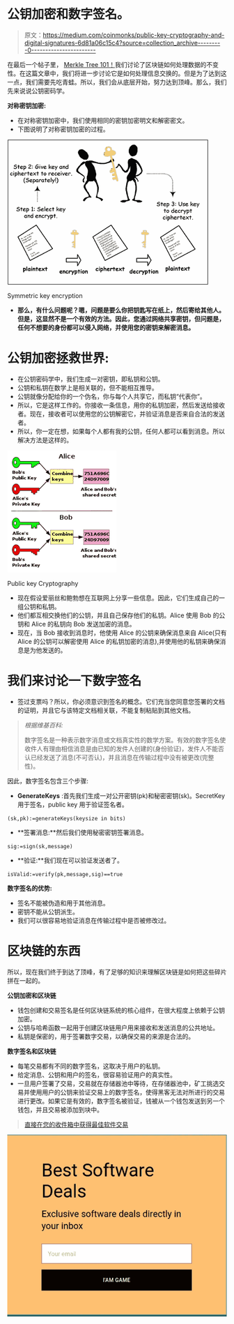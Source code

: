 # 公钥加密和数字签名。

> 原文：<https://medium.com/coinmonks/public-key-cryptography-and-digital-signatures-6d81a06c15c4?source=collection_archive---------0----------------------->

在最后一个帖子里， [Merkle Tree 101！](/@srivastava.arpan2411/merkle-tree-101-a3ca025dc318)我们讨论了区块链如何处理数据的不变性。在这篇文章中，我们将进一步讨论它是如何处理信息交换的。但是为了达到这一点，我们需要先吃青蛙。所以，我们会从底层开始，努力达到顶峰。那么，我们先来说说公钥密码学。

**对称密钥加密:**

*   在对称密钥加密中，我们使用相同的密钥加密明文和解密密文。
*   下图说明了对称密钥加密的过程。

![](img/f0e06f33aa84ba4ed42fe173333a083e.png)

Symmetric key encryption

*   **那么，有什么问题呢？嗯，问题是要么你把钥匙写在纸上，然后寄给其他人。但是，这显然不是一个有效的方法。因此，您通过网络共享密钥，但问题是，任何不想要的身份都可以侵入网络，并使用您的密钥来解密消息。**

# **公钥加密拯救世界:**

*   在公钥密码学中，我们生成一对密钥，即私钥和公钥。
*   公钥和私钥在数学上是相关联的，但不能相互推导。
*   公钥就像分配给你的一个伪名，你与每个人共享它，而私钥“代表你”。
*   所以，它是这样工作的。你接收一条信息，用你的私钥加密，然后发送给接收者。现在，接收者可以使用您的公钥解密它，并验证消息是否来自合法的发送者。
*   所以，你一定在想，如果每个人都有我的公钥，任何人都可以看到消息。所以解决方法是这样的。

![](img/8e9772ecb85e7590c7d87c59293407b6.png)

Public key Cryptography

*   现在假设爱丽丝和鲍勃想在互联网上分享一些信息。因此，它们生成自己的一组公钥和私钥。
*   他们都互相交换他们的公钥，并且自己保存他们的私钥。Alice 使用 Bob 的公钥和 Alice 的私钥向 Bob 发送加密的消息。
*   现在，当 Bob 接收到消息时，他使用 Alice 的公钥来确保消息来自 Alice(只有 Alice 的公钥可以解密使用 Alice 的私钥加密的消息),并使用他的私钥来确保消息是为他发送的。

# **我们来讨论一下数字签名**

*   签过支票吗？所以，你必须意识到签名的概念。它们充当您同意您签署的文档的证明，并且它与该特定文档相关联，不能复制粘贴到其他文档。

> *根据维基百科:*
> 
> 数字签名是一种表示数字消息或文档真实性的数学方案。有效的数字签名使收件人有理由相信消息是由已知的发件人创建的(身份验证)，发件人不能否认已经发送了消息(不可否认)，并且消息在传输过程中没有被更改(完整性)。

因此，数字签名包含三个步骤:

*   **GenerateKeys** :首先我们生成一对公开密钥(pk)和秘密密钥(sk)。SecretKey 用于签名，public key 用于验证签名者。

```
(sk,pk):=generateKeys(keysize in bits)
```

*   **签署消息:**然后我们使用秘密密钥签署消息。

```
sig:=sign(sk,message)
```

*   **验证:**我们现在可以验证发送者了。

```
isValid:=verify(pk,message,sig)==true 
```

**数字签名的优势:**

*   签名不能被伪造和用于其他消息。
*   密钥不能从公钥派生。
*   我们可以很容易地验证消息在传输过程中是否被修改过。

# 区块链的东西

所以，现在我们终于到达了顶峰，有了足够的知识来理解区块链是如何把这些碎片拼在一起的。

**公钥加密和区块链**

*   钱包创建和交易签名是任何区块链系统的核心组件，在很大程度上依赖于公钥加密。
*   公钥与哈希函数一起用于创建区块链用户用来接收和发送消息的公共地址。
*   私钥是保密的，用于签署数字交易，以确保交易的来源是合法的。

**数字签名和区块链**

*   每笔交易都有不同的数字签名，这取决于用户的私钥。
*   给定消息、公钥和用户的签名，很容易验证用户的真实性。
*   一旦用户签署了交易，交易就在存储器池中等待，在存储器池中，矿工挑选交易并使用用户的公钥来验证交易上的数字签名，使得黑客无法对所进行的交易进行更改。如果它是有效的，数字签名被验证，钱被从一个钱包发送到另一个钱包，并且交易被添加到块中。

> [直接在您的收件箱中获得最佳软件交易](https://coincodecap.com/?utm_source=coinmonks)

[![](img/7c0b3dfdcbfea594cc0ae7d4f9bf6fcb.png)](https://coincodecap.com/?utm_source=coinmonks)